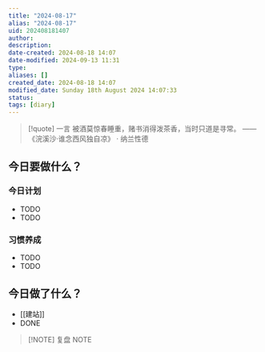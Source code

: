 ```yaml
---
title: "2024-08-17"
alias: "2024-08-17"
uid: 202408181407
author: 
description: 
date-created: 2024-08-18 14:07
date-modified: 2024-09-13 11:31
type: 
aliases: []
created_date: 2024-08-18 14:07
modified_date: Sunday 18th August 2024 14:07:33
status: 
tags: [diary]
---
```


> [!quote] 一言
 被酒莫惊春睡重，赌书消得泼茶香，当时只道是寻常。 —— 《浣溪沙·谁念西风独自凉》 · 纳兰性德

## 今日要做什么？

### 今日计划

- TODO
- TODO

### 习惯养成

- TODO
- TODO

## 今日做了什么？

- [[建站]]
- DONE

> [!NOTE] 复盘
> NOTE
